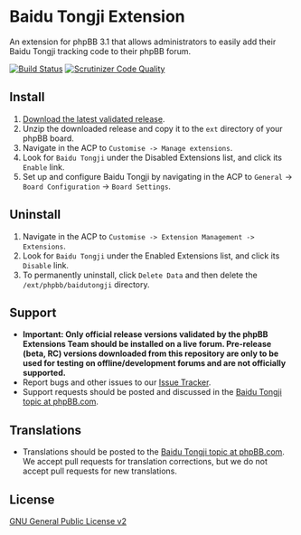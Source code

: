 # Baidu Tongji Extension

An extension for phpBB 3.1 that allows administrators to easily add their Baidu Tongji tracking code to their phpBB forum.

[![Build Status](https://travis-ci.org/phpbb-extensions/baidutongji.svg)](https://travis-ci.org/phpbb-extensions/baidutongji)
[![Scrutinizer Code Quality](https://scrutinizer-ci.com/g/phpbb-extensions/baidutongji/badges/quality-score.png?b=master)](https://scrutinizer-ci.com/g/phpbb-extensions/baidutongji/?branch=master)

## Install

1. [Download the latest validated release](https://www.phpbb.com/customise/db/extension/baidutongji/).
2. Unzip the downloaded release and copy it to the `ext` directory of your phpBB board.
3. Navigate in the ACP to `Customise -> Manage extensions`.
4. Look for `Baidu Tongji` under the Disabled Extensions list, and click its `Enable` link.
5. Set up and configure Baidu Tongji by navigating in the ACP to `General` -> `Board Configuration` -> `Board Settings`.

## Uninstall

1. Navigate in the ACP to `Customise -> Extension Management -> Extensions`.
2. Look for `Baidu Tongji` under the Enabled Extensions list, and click its `Disable` link.
3. To permanently uninstall, click `Delete Data` and then delete the `/ext/phpbb/baidutongji` directory.

## Support

* **Important: Only official release versions validated by the phpBB Extensions Team should be installed on a live forum. Pre-release (beta, RC) versions downloaded from this repository are only to be used for testing on offline/development forums and are not officially supported.**
* Report bugs and other issues to our [Issue Tracker](https://github.com/phpbb-extensions/baidutongji/issues).
* Support requests should be posted and discussed in the [Baidu Tongji topic at phpBB.com](https://www.phpbb.com/customise/db/extension/baidutongji/support).

## Translations

* Translations should be posted to the [Baidu Tongji topic at phpBB.com](https://www.phpbb.com/customise/db/extension/baidutongji/support/topic/130756). We accept pull requests for translation corrections, but we do not accept pull requests for new translations.

## License
[GNU General Public License v2](http://opensource.org/licenses/GPL-2.0)
